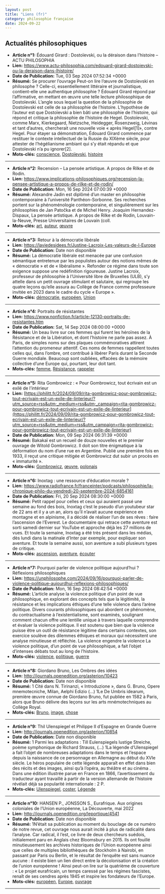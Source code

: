```yaml
---
layout: post
title: "Liens (fr)"
category: philosophie française
date: 2024-09-22
---
```

## Actualités philosophiques

  * **Article n°1:** Édouard Girard : Dostoïevski, ou la déraison dans l’histoire – ACTU PHILOSOPHIA
  * **Lien:** <https://www.actu-philosophia.com/edouard-girard-dostoievski-ou-la-deraison-dans-lhistoire/>
  * **Date de Publication:** Tue, 03 Sep 2024 07:52:34 +0000
  * **Résumé:** Se procurer l’ouvrage Peut-on lire l’œuvre de Dostoïevski en philosophe ? Celle-ci, essentiellement littéraire et journalistique, contient-elle une authentique philosophie ? Édouard Girard répond par l’affirmative, en mettant en œuvre une telle lecture philosophique de Dostoïevski. L’angle sous lequel la question de la philosophie de Dostoïevski est celle de sa philosophie de l’histoire. L’hypothèse de l’auteur est que Dostoïevski a bien bâti une philosophie de l’histoire, qui répond et critique la philosophie de l’histoire de Hegel. Dostoïevski, comme Marx, Kierkegaard, Nietzsche, Heidegger, Rosenzweig, Lévinas et tant d’autres, chercherait une nouvelle voie « après Hegel[1]», contre Hegel. Pour étayer sa démonstration, Édouard Girard commence par restituer le contexte intellectuel de la Russie du XIXème siècle, pour attester de l’hégélianisme ambiant qui s’y était répandu et que Dostoïevski n’a pu ignorer[2].
  * **Mots-clés:** [conscience](conscience), [Dostoïevski](Dostoïevski), [histoire](histoire)

* * *

  * **Article n°2:** Recension – La pensée artistique. A propos de Rilke et de Rodin.
  * **Lien:** <https://www.implications-philosophiques.org/recension-la-pensee-artistique-a-propos-de-rilke-et-de-rodin/>
  * **Date de Publication:** Mon, 16 Sep 2024 07:00:39 +0000
  * **Résumé:** Alexandre Jadin est diplômé d’un master en philosophie contemporaine à l’université Panthéon-Sorbonne. Ses recherches portent sur la phénoménologie contemporaine, et singulièrement sur les philosophies de Jan Patočka et de Michel Henry. Joaquim Hernandez-Dispaux, La pensée artistique. A propos de Rilke et de Rodin, Louvain-la-Neuve, Presse Universitaires de Louvain (coll.
  * **Mots-clés:** [art](art), [auteur](auteur), [œuvre](œuvre)

* * *

  * **Article n°3:** Retour à la démocratie libérale
  * **Lien:** <https://laviedesidees.fr/Justine-Lacroix-Les-valeurs-de-l-Europe>
  * **Date de Publication:** Date non disponible
  * **Résumé:** La démocratie libérale est menacée par une confusion sémantique entretenue par les populistes autour des notions mêmes de « démocratie » et de « libéralisme ». Refonder ce régime dans toute son exigence suppose une redéfinition rigoureuse. Justine Lacroix, professeur de philosophie à l’Université libre de Bruxelles (ULB), s’y attelle dans un petit ouvrage stimulant et salutaire, qui regroupe les quatre leçons qu’elle assura au Collège de France comme professeure invitée en 2023 dans le cadre du cycle « Europe ».
  * **Mots-clés:** [démocratie](démocratie), [européen](européen), [Union](Union)

* * *

  * **Article n°4:** Portraits de résistantes
  * **Lien:** <https://www.nonfiction.fr/article-12130-portraits-de-resistantes.htm>
  * **Date de Publication:** Sat, 14 Sep 2024 08:00:00 +0000
  * **Résumé:** Un beau livre sur ces femmes qui furent les héroïnes de la Résistance et de la Libération, et dont l’histoire ne parle pas assez. À Paris, de simples noms sur des plaques commémoratives attirent l’attention du promeneur attentif. Ces noms de femmes rappellent toutes celles qui, dans l’ombre, ont contribué à libérer Paris durant la Seconde Guerre mondiale. Beaucoup sont oubliées, effacées de la mémoire collective d’une Europe qui, pourtant, leur doit tant.
  * **Mots-clés:** [femme](femme), [Résistance](Résistance), [rappeler](rappeler)

* * *

  * **Article n°5:** Rita Gombrowicz : « Pour Gombrowicz, tout écrivain est un exilé de l’intérieur
  * **Lien:** [https://philitt.fr/2024/09/09/rita-gombrowicz-pour-gombrowicz-tout-ecrivain-est-un-exile-de-linterieur/?utm_source=rss&utm;_medium=rss&utm;_campaign=rita-gombrowicz-pour-gombrowicz-tout-ecrivain-est-un-exile-de-linterieur](https://philitt.fr/2024/09/09/rita-gombrowicz-pour-gombrowicz-tout-ecrivain-est-un-exile-de-linterieur/?utm_source=rss&utm_medium=rss&utm_campaign=rita-gombrowicz-pour-gombrowicz-tout-ecrivain-est-un-exile-de-linterieur)
  * **Date de Publication:** Mon, 09 Sep 2024 06:31:39 +0000
  * **Résumé:** Bakakaï est un recueil de douze nouvelles et le premier ouvrage de Witold Gombrowicz. Il doit son titre énigmatique à la déformation du nom d’une rue en Argentine. Publié une première fois en 1933, il reçut une critique mitigée et Gombrowicz dut subir un procès en « immaturité ».
  * **Mots-clés:** [Gombrowicz](Gombrowicz), [œuvre](œuvre), [polonais](polonais)

* * *

  * **Article n°6:** Inoxtag : une ressource d’éducation morale ?
  * **Lien:** <https://www.radiofrance.fr/franceinter/podcasts/philosophie/la-chronique-philo-du-vendredi-20-septembre-2024-6854161>
  * **Date de Publication:** Fri, 20 Sep 2024 08:30:00 +0000
  * **Résumé:** Petit rappel pour celles et ceux qui auraient passé une semaine au fond des bois, Inoxtag c’est le pseudo d’un youtubeur star de 22 ans et il y a un an, alors qu’il n’avait aucune expérience en montagne et en alpinisme, il a décidé de réaliser l’un de ses rêves : faire l’ascension de l’Everest. Le documentaire qui retrace cette aventure est sorti samedi dernier sur YouTube et approche déjà les 27 millions de vues. Et toute la semaine, Inoxtag a été très présent dans les médias, dès lundi dans la matinale d’Inter par exemple, pour expliquer son aventure. Et toute la semaine aussi, son aventure a subi plusieurs types de critique.
  * **Mots-clés:** [ascension](ascension), [aventure](aventure), [écouter](écouter)

* * *

  * **Article n°7:** Pourquoi parler de violence politique aujourd’hui ? Réflexions philosophiques
  * **Lien:** <https://unphilosophe.com/2024/09/16/pourquoi-parler-de-violence-politique-aujourdhui-reflexions-philosophiques/>
  * **Date de Publication:** Mon, 16 Sep 2024 08:42:54 +0000
  * **Résumé:** L’article analyse la violence politique d’un point de vue philosophique, en explorant des concepts tels que la légitimité, la résistance et les implications éthiques d’une telle violence dans l’arène politique. Divers courants philosophiques qui abordent ce phénomène, du contractualisme à l’existentialisme, sont examinés, soulignant comment chacun offre une lentille unique à travers laquelle comprendre et évaluer la violence politique. Il est soutenu que bien que la violence puisse être un outil de résistance légitime dans certains contextes, son exercice soulève des dilemmes éthiques et moraux qui nécessitent une analyse minutieuse et réfléchie. La violence engendre la violence La violence politique, d’un point de vue philosophique, a fait l’objet d’intenses débats tout au long de l’histoire.
  * **Mots-clés:** [violence](violence), [politique](politique), [guerre](guerre)

* * *

  * **Article n°8:** Giordano Bruno, Les Ombres des idées
  * **Lien:** <http://journals.openedition.org/asterion/10423>
  * **Date de Publication:** Date non disponible
  * **Résumé:** 1 Cité dans N. Tirinanzi, « Introduzione », dans G. Bruno, Opere mnemotecniche, Milan, Aelphi Edizio (...) 1Le De Umbris idearum, première œuvre connue de Giordano Bruno, fut publiée en 1582 à Paris, alors que Bruno délivre des leçons sur les arts mnémotechniques au Collège Royal.
  * **Mots-clés:** [Bruno](Bruno), [image](image), [chose](chose)

* * *

  * **Article n°9:** Thil Ulenspiegel et Philippe II d’Espagne en Grande Guerre
  * **Lien:** <http://journals.openedition.org/asterion/10854>
  * **Date de Publication:** Date non disponible
  * **Résumé:** 1 Parmi les adaptations : Till Eulenspiegels lustige Streiche, poème symphonique de Richard Strauss, (...) 1La légende d’Ulenspiegel a fait l’objet de nombreuses adaptations dans le temps et l’espace depuis la naissance de ce personnage en Allemagne au début du XVIe siècle. Le héros populaire de cette légende apparaît en effet dans bien des récits et des images, ainsi qu’à l’opéra, au théâtre et au cinéma . Dans une édition illustrée parue en France en 1866, l’avertissement du traducteur ayant travaillé à partir de la version allemande de l’histoire révélait déjà sa popularité internationale : 2 P.
  * **Mots-clés:** [Ulenspiegel](Ulenspiegel), [coster](coster), [Légende](Légende)

* * *

  * **Article n°10:** HANSEN P., JONSSON S., Eurafrique. Aux origines coloniales de l’Union européenne, La Découverte, mai 2022
  * **Lien:** <http://journals.openedition.org/leportique/4541>
  * **Date de Publication:** Date non disponible
  * **Résumé:** 1N’était sa publication au moment du bouclage de ce numéro de notre revue, cet ouvrage nous aurait incité à plus de radicalité dans l’analyse. Car radical, il l’est, ce livre de deux chercheurs suédois, initialement paru en Anglais chez Bloomsbury en 2015. Ils ont fouillé minutieusement les archives historiques de l’Union européenne ainsi que celles de multiples bibliothèques de Stockholm à Nairobi, en passant par Paris ou Berlin, et le résultat de l’enquête est sans nuance aucune : il existe bien un lien direct entre la décolonisation et la création de l’union européenne ! Ainsi peut-on lire sur la quatrième de couverture : « Le projet eurafricain, un temps caressé par les régimes fascistes, renaît de ses cendres après 1945 et inspire les fondateurs de l’Europe.
  * **Mots-clés:** [européen](européen), [Europe](Europe), [ouvrage](ouvrage)

* * *


